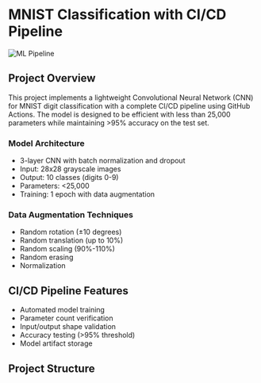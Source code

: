 # MNIST Classification with CI/CD Pipeline

![ML Pipeline](https://github.com/{username}/{repository}/actions/workflows/ml-pipeline.yml/badge.svg)

## Project Overview
This project implements a lightweight Convolutional Neural Network (CNN) for MNIST digit classification with a complete CI/CD pipeline using GitHub Actions. The model is designed to be efficient with less than 25,000 parameters while maintaining >95% accuracy on the test set.

### Model Architecture
- 3-layer CNN with batch normalization and dropout
- Input: 28x28 grayscale images
- Output: 10 classes (digits 0-9)
- Parameters: <25,000
- Training: 1 epoch with data augmentation

### Data Augmentation Techniques
- Random rotation (±10 degrees)
- Random translation (up to 10%)
- Random scaling (90%-110%)
- Random erasing
- Normalization

## CI/CD Pipeline Features
- Automated model training
- Parameter count verification
- Input/output shape validation
- Accuracy testing (>95% threshold)
- Model artifact storage

## Project Structure 